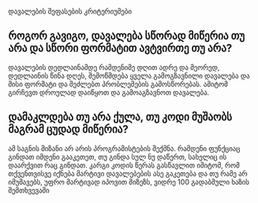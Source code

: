 დავალების შეფასების კრიტერიუმები

## როგორ გავიგო, დავალება სწორად მიწერია თუ არა და სწორი ფორმატით ავტვირთე თუ არა?
დავალების დედლაინამდე რამდენიმე დღით ადრე და მეორედ, დედლაინის წინა დღეს, შემოწმდება ყველა გამოგზავნილი დავალება და მისი ფორმატი და შეძლებთ პრობლემების გამოსწორებას. ამიტომ გირჩევთ დროულად დაიწყოთ და გამოაგზავნოთ დავალება.

## დამაკლდება თუ არა ქულა, თუ კოდი მუშაობს მაგრამ ცუდად მიწერია?
ამ საგნის მიზანი არ არის პროგრამისტების შექმნა. რამდენი ფუნქციაც გინდათ იმდენი გააკეთეთ, თუ გინდა სულ ნუ დაწერთ, სახელიც ის დაარქვით რაც გინდათ. კარგი კოდის წერას გასწავლით იმიტომ, რომ თქვენთვისვე იქნება მარტივი დავალებების ასე გაკეთება და თუ რამე არ იმუშავებს, უფრო მარტივად იპოვით მიზეზს, ვიდრე 100 გადაბმული ხაზის შემთხვევაში
